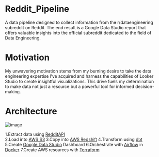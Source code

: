 # Reddit_Pipeline
A data pipeline designed to collect information from the r/dataengineering subreddit on Reddit. The end result is a Google Data Studio report that offers valuable insights into the official subreddit dedicated to the field of Data Engineering.

# Motivation
My unwavering motivation stems from my burning desire to take the data engineering expertise I've acquired and harness the capabilities of Looker Studio to create insightful visualizations. This drive fuels my determination to make data not just a resource but a powerful tool for informed decision-making.

# Architecture

![image](https://github.com/hamanolla/Reddit_Pipeline/assets/143839865/bde99af0-8d13-4a24-aa8a-ca30fb88064d)

1.Extract data using [RedditAPI](https://www.reddit.com/dev/api/) <br>
2.Load into [AWS S3](https://aws.amazon.com/s3/)
3.Copy into [AWS Redshift](https://aws.amazon.com/redshift/)
4.Transform using [dbt](https://www.getdbt.com/)
5.Create [Google Data Studio](https://lookerstudio.google.com/u/0/navigation/reporting) Dashboard
6.Orchestrate with [Airflow](https://airflow.apache.org/) in [Docker](https://www.docker.com/)
7.Create AWS resources with [Terraform](https://www.terraform.io/)
